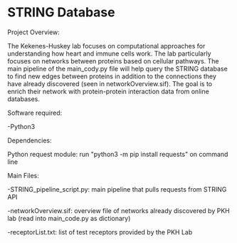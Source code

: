 # STRING Database
Project Overview:


The Kekenes-Huskey lab focuses on computational approaches for understanding how heart and immune cells work. The lab particularly focuses on networks between proteins based on cellular pathways. The main pipeline of the main_cody.py file will help query the STRING database to find new edges between proteins in addition to the connections they have already discovered (seen in networkOverview.sif). The goal is to enrich their network with protein-protein interaction data from online databases.

Software required:

-Python3

Dependencies:

Python request module: run "python3 -m pip install requests" on command line


Main Files:

-STRING_pipeline_script.py: main pipeline that pulls requests from STRING API

-networkOverview.sif: overview file of networks already discovered by PKH lab (read into main_code.py as dictionary)

-receptorList.txt: list of test receptors provided by the PKH Lab 
